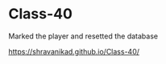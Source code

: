 # Class-40

 Marked the player and resetted the database
 
 https://shravanikad.github.io/Class-40/
